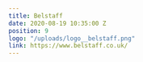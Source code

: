 ```yaml
---
title: Belstaff
date: 2020-08-19 10:35:00 Z
position: 9
logo: "/uploads/logo__belstaff.png"
link: https://www.belstaff.co.uk/
---
```



